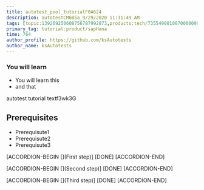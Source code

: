 ```yaml
---
title: autotest_pool_tutorialF0A624
description: autotestCM6B5a_9/29/2020 11:31:49 AM
tags: [topic:139269250608756787992873,products:tech/73554900100700000996,tutorial:experience/advanced]
primary_tag: tutorial:product/sapHana
time: 764
author_profile: https://github.com/ksAutotests
author_name: ksAutotests
---
```

### You will learn
- You will learn this
- and that

autotest tutorial textf3wk3G

## Prerequisites
- Prerequisute1
- Prerequisute2
- Prerequisute3

[ACCORDION-BEGIN [](First step)]
[DONE]
[ACCORDION-END]

[ACCORDION-BEGIN [](Second step)]
[DONE]
[ACCORDION-END]

[ACCORDION-BEGIN [](Third step)]
[DONE]
[ACCORDION-END]

